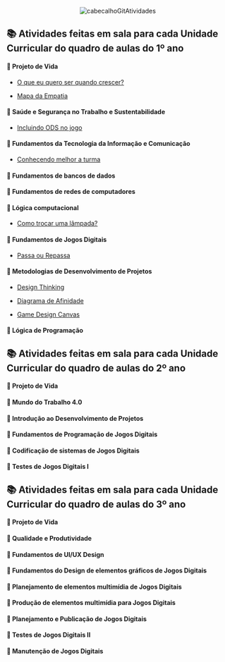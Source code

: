 <div align="center">

![cabecalhoGitAtividades](https://github.com/user-attachments/assets/967d4405-4878-4ffa-97a4-eb953656db46)

</div>

## 📚 Atividades feitas em sala para cada Unidade Curricular do quadro de aulas do 1º ano

#### 📖 Projeto de Vida

- [O que eu quero ser quando crescer?](https://github.com/brunamota/ProgramacaoDeJogosDigitais/blob/main/Arquivos/Atividade%20-%20O%20que%20eu%20quero%20ser%20quando%20crescer.pdf)

- [Mapa da Empatia](https://github.com/brunamota/ProgramacaoDeJogosDigitais/blob/main/Arquivos/Atividade%20Mapa%20da%20Empatia.pdf)

#### 📖 Saúde e Segurança no Trabalho e Sustentabilidade

- [Incluindo ODS no jogo](https://github.com/brunamota/ProgramacaoDeJogosDigitais/blob/main/Arquivos/Atividade%20-%20Incluindo%20ODS%20no%20jogo.pdf)

#### 📖 Fundamentos da Tecnologia da Informação e Comunicação

- [Conhecendo melhor a turma](https://github.com/brunamota/ProgramacaoDeJogosDigitais/blob/main/Arquivos/Atividade%20-%20Conhecendo%20a%20turma%20melhor.pdf)

#### 📖 Fundamentos de bancos de dados

#### 📖 Fundamentos de redes de computadores

#### 📖 Lógica computacional

- [Como trocar uma lâmpada?](https://github.com/brunamota/ProgramacaoDeJogosDigitais/blob/main/Arquivos/Atividade%20-%20Como%20trocar%20uma%20l%C3%A2mpada.pdf)

#### 📖 Fundamentos de Jogos Digitais

- [Passa ou Repassa](https://www.flippity.net/qs.php?k=1JJYUqUSGiMw7RdXCsh3kNjF6COfUtVJ_A8s0j0Nd-IE)

#### 📖 Metodologias de Desenvolvimento de Projetos

- [Design Thinking](https://github.com/brunamota/ProgramacaoDeJogosDigitais/blob/main/Arquivos/Atividade%20-%20Design%20Thinking.pdf)

- [Diagrama de Afinidade](https://github.com/brunamota/ProgramacaoDeJogosDigitais/blob/main/Arquivos/Atividade%20-%20Diagrama%20de%20Afinidade.pdf)

- [Game Design Canvas](https://github.com/brunamota/ProgramacaoDeJogosDigitais/blob/main/Arquivos/Atividade%20-%20Game%20Design%20Canvas.pdf)

#### 📖 Lógica de Programação

## 📚 Atividades feitas em sala para cada Unidade Curricular do quadro de aulas do 2º ano

#### 📖 Projeto de Vida

#### 📖 Mundo do Trabalho 4.0

#### 📖 Introdução ao Desenvolvimento de Projetos

#### 📖 Fundamentos de Programação de Jogos Digitais 

#### 📖 Codificação de sistemas de Jogos Digitais

#### 📖 Testes de Jogos Digitais I

## 📚 Atividades feitas em sala para cada Unidade Curricular do quadro de aulas do 3º ano

#### 📖 Projeto de Vida

#### 📖 Qualidade e Produtividade

#### 📖 Fundamentos de UI/UX Design

#### 📖 Fundamentos do Design de elementos gráficos de Jogos Digitais

#### 📖 Planejamento de elementos multimídia de Jogos Digitais

#### 📖 Produção de elementos multimídia para Jogos Digitais

#### 📖 Planejamento e Publicação de Jogos Digitais

#### 📖 Testes de Jogos Digitais II

#### 📖 Manutenção de Jogos Digitais
